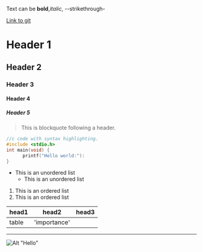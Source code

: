Text can be **bold**,_italic_, --strikethrough-

[Link to git](http://github.com)

# Header 1
## Header 2
### Header 3
#### Header 4
##### Header 5

> This is blockquote following a header.


```c
//c code with syntax highlighting.
#include <stdio.h>
int main(void) {
      printf("Hello world:"):
}
```

* This is an unordered list
    * This is an unordered list


1. This is an ordered list
2. This is an ordered list


|head1  | head2      |head3  |
|:------|------------|-------|
|table  |'importance'|       |


***
![Alt "Hello"](http;//guides.github.com/activies/hello.world/branching.png)

